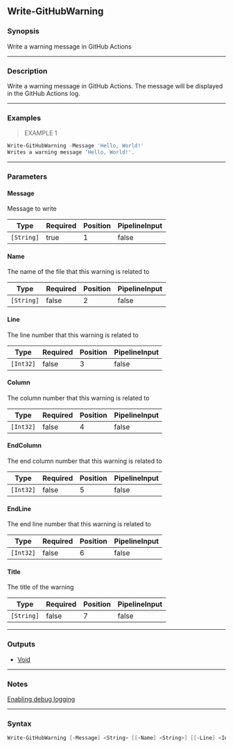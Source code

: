 Write-GitHubWarning
-------------------

### Synopsis
Write a warning message in GitHub Actions

---

### Description

Write a warning message in GitHub Actions. The message will be displayed in the GitHub Actions log.

---

### Examples
> EXAMPLE 1

```PowerShell
Write-GitHubWarning -Message 'Hello, World!'
Writes a warning message 'Hello, World!'.
```

---

### Parameters
#### **Message**
Message to write

|Type      |Required|Position|PipelineInput|
|----------|--------|--------|-------------|
|`[String]`|true    |1       |false        |

#### **Name**
The name of the file that this warning is related to

|Type      |Required|Position|PipelineInput|
|----------|--------|--------|-------------|
|`[String]`|false   |2       |false        |

#### **Line**
The line number that this warning is related to

|Type     |Required|Position|PipelineInput|
|---------|--------|--------|-------------|
|`[Int32]`|false   |3       |false        |

#### **Column**
The column number that this warning is related to

|Type     |Required|Position|PipelineInput|
|---------|--------|--------|-------------|
|`[Int32]`|false   |4       |false        |

#### **EndColumn**
The end column number that this warning is related to

|Type     |Required|Position|PipelineInput|
|---------|--------|--------|-------------|
|`[Int32]`|false   |5       |false        |

#### **EndLine**
The end line number that this warning is related to

|Type     |Required|Position|PipelineInput|
|---------|--------|--------|-------------|
|`[Int32]`|false   |6       |false        |

#### **Title**
The title of the warning

|Type      |Required|Position|PipelineInput|
|----------|--------|--------|-------------|
|`[String]`|false   |7       |false        |

---

### Outputs
* [Void](https://learn.microsoft.com/en-us/dotnet/api/System.Void)

---

### Notes
[Enabling debug logging](https://docs.github.com/en/actions/monitoring-and-troubleshooting-workflows/troubleshooting-workflows/enabling-debug-logging)

---

### Syntax
```PowerShell
Write-GitHubWarning [-Message] <String> [[-Name] <String>] [[-Line] <Int32>] [[-Column] <Int32>] [[-EndColumn] <Int32>] [[-EndLine] <Int32>] [[-Title] <String>] [<CommonParameters>]
```
